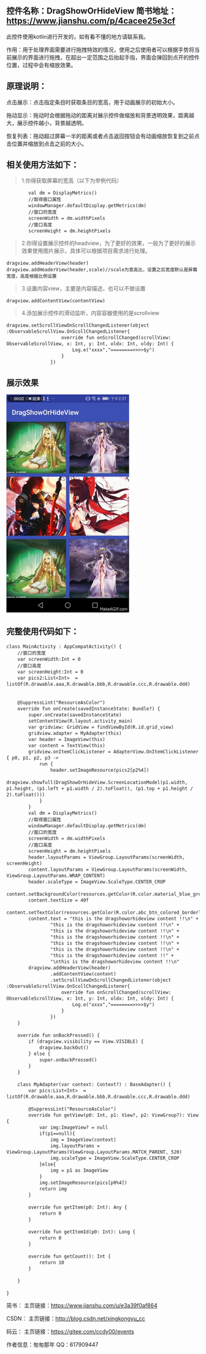 控件名称：DragShowOrHideView
简书地址：https://www.jianshu.com/p/4cacee25e3cf
---
此控件使用kotlin进行开发的，如有看不懂的地方请联系我。

作用：用于处理界面需要进行拖拽特效的情况，使用之后使用者可以根据手势将当前展示的界面进行拖拽，在超出一定范围之后抬起手指，界面会弹回到点开的控件位置，过程中会有缩放效果。

原理说明：
---
点击展示：点击指定条目时获取条目的宽高，用于动画展示的初始大小。

拖动显示：拖动时会根据拖动的距离对展示控件做缩放和背景透明效果，距离越大，展示控件越小，背景越透明。

恢复列表：拖动超过屏幕一半的距离或者点击返回按钮会有动画缩放恢复到之前点击位置并缩放到点击之前的大小。

相关使用方法如下：
---
 >1.你得获取屏幕的宽高（以下为举例代码）

            val dm = DisplayMetrics()
            //取得窗口属性
            windowManager.defaultDisplay.getMetrics(dm)
            //窗口的宽度
            screenWidth = dm.widthPixels
            //窗口高度
            screenHeight = dm.heightPixels

  >2.你得设置展示控件的headview，为了更好的效果，一般为了更好的展示效果使用图片展示，具体可以根据项目需求进行处理。

    dragview.addHeaderView(header)
    dragview.addHeaderView(header,scale)//scale为宽高比，设置之后宽度默认是屏幕宽度，高度根据比例设置

  >3.设置内容view，主要是内容描述，也可以不做设置

    dragview.addContentView(contentView)

  >4.添加展示控件的滑动监听，内容容器使用的是scrollview

    dragview.setScrollViewOnScrollChangedListener(object :ObservableScrollView.OnScollChangedListener{
                        override fun onScrollChanged(scrollView: ObservableScrollView, x: Int, y: Int, oldx: Int, oldy: Int) {
                            Log.e("xxxx","========>>>>$y")
                        }
                    })



展示效果
----
![Aaron Swartz](https://github.com/xingkongyu/DragShowOrHideView/blob/master/app/Hy6jUg.gif?raw=true)


完整使用代码如下：
---------

    class MainActivity : AppCompatActivity() {
        //窗口的宽度
        var screenWidth:Int = 0
        //窗口高度
        var screenHeight:Int = 0
        var pics2:List<Int>  = listOf(R.drawable.aaa,R.drawable.bbb,R.drawable.ccc,R.drawable.ddd)


        @SuppressLint("ResourceAsColor")
        override fun onCreate(savedInstanceState: Bundle?) {
            super.onCreate(savedInstanceState)
            setContentView(R.layout.activity_main)
            var gridview: GridView = findViewById(R.id.grid_view)
            gridview.adapter = MyAdapter(this)
            var header = ImageView(this)
            var content = TextView(this)
            gridview.onItemClickListener = AdapterView.OnItemClickListener { p0, p1, p2, p3 ->
                run {
                    header.setImageResource(pics2[p2%4])
                    dragview.showfull(DragShowOrHideView.ScreenLocationModel(p1.width, p1.height, (p1.left + p1.width / 2).toFloat(), (p1.top + p1.height / 2).toFloat()))
                }
            }
            val dm = DisplayMetrics()
            //取得窗口属性
            windowManager.defaultDisplay.getMetrics(dm)
            //窗口的宽度
            screenWidth = dm.widthPixels
            //窗口高度
            screenHeight = dm.heightPixels
            header.layoutParams = ViewGroup.LayoutParams(screenWidth, screenHeight)
            content.layoutParams = ViewGroup.LayoutParams(screenWidth, ViewGroup.LayoutParams.WRAP_CONTENT)
            header.scaleType = ImageView.ScaleType.CENTER_CROP
            content.setBackgroundColor(resources.getColor(R.color.material_blue_grey_800))
            content.textSize = 40f
            content.setTextColor(resources.getColor(R.color.abc_btn_colored_borderless_text_material))
            content.text = "this is the dragshoworhideview content !!\n" +
                    "this is the dragshoworhideview content !!\n" +
                    "this is the dragshoworhideview content !!\n" +
                    "this is the dragshoworhideview content !!\n" +
                    "this is the dragshoworhideview content !!\n" +
                    "this is the dragshoworhideview content !!\n" +
                    "this is the dragshoworhideview content !!" +
                    "\nthis is the dragshoworhideview content !!\n"
            dragview.addHeaderView(header)
                    .addContentView(content)
                    .setScrollViewOnScrollChangedListener(object :ObservableScrollView.OnScollChangedListener{
                        override fun onScrollChanged(scrollView: ObservableScrollView, x: Int, y: Int, oldx: Int, oldy: Int) {
                            Log.e("xxxx","========>>>>$y")
                        }
                    })
        }

        override fun onBackPressed() {
            if (dragview.visibility == View.VISIBLE) {
                dragview.backOut()
            } else {
                super.onBackPressed()
            }
        }

        class MyAdapter(var context: Context?) : BaseAdapter() {
            var pics:List<Int>  = listOf(R.drawable.aaa,R.drawable.bbb,R.drawable.ccc,R.drawable.ddd)

            @SuppressLint("ResourceAsColor")
            override fun getView(p0: Int, p1: View?, p2: ViewGroup?): View {
                var img:ImageView? = null
                if(p1==null){
                    img = ImageView(context)
                    img.layoutParams = ViewGroup.LayoutParams(ViewGroup.LayoutParams.MATCH_PARENT, 520)
                    img.scaleType = ImageView.ScaleType.CENTER_CROP
                }else{
                    img = p1 as ImageView
                }
                img.setImageResource(pics[p0%4])
                return img
            }

            override fun getItem(p0: Int): Any {
                return 0
            }

            override fun getItemId(p0: Int): Long {
                return 0
            }

            override fun getCount(): Int {
                return 10
            }

        }

    }





简书：
主页链接：https://www.jianshu.com/u/e3a39f0af864

CSDN：
主页链接：http://blog.csdn.net/xingkongyu_cc

码云：
主页链接：https://gitee.com/ccdy00/events

作者信息：匆匆那年
QQ：617909447
